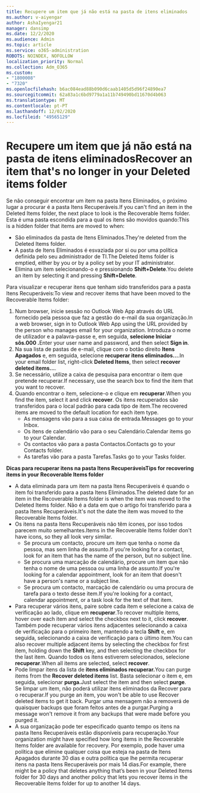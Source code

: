 ```yaml
---
title: Recupere um item que já não está na pasta de itens eliminados
ms.author: v-aiyengar
author: AshaIyengar21
manager: dansimp
ms.date: 12/2/2020
ms.audience: Admin
ms.topic: article
ms.service: o365-administration
ROBOTS: NOINDEX, NOFOLLOW
localization_priority: Normal
ms.collection: Adm_O365
ms.custom:
- "1800008"
- "7320"
ms.openlocfilehash: b6ac084ead88b090d6caab1405d5d96f24890ea7
ms.sourcegitcommit: 62a83a1c6bd9779a1a11b749490bd11670d4b063
ms.translationtype: MT
ms.contentlocale: pt-PT
ms.lasthandoff: 12/02/2020
ms.locfileid: "49565129"
---
```

# <a name="recover-an-item-thats-no-longer-in-your-deleted-items-folder"></a><span data-ttu-id="59e34-102">Recupere um item que já não está na pasta de itens eliminados</span><span class="sxs-lookup"><span data-stu-id="59e34-102">Recover an item that's no longer in your Deleted items folder</span></span>

<span data-ttu-id="59e34-103">Se não conseguir encontrar um item na pasta Itens Eliminados, o próximo lugar a procurar é a pasta Itens Recuperáveis.</span><span class="sxs-lookup"><span data-stu-id="59e34-103">If you can't find an item in the Deleted Items folder, the next place to look is the Recoverable Items folder.</span></span> <span data-ttu-id="59e34-104">Esta é uma pasta escondida para a qual os itens são movidos quando:</span><span class="sxs-lookup"><span data-stu-id="59e34-104">This is a hidden folder that items are moved to when:</span></span>
- <span data-ttu-id="59e34-105">São eliminados da pasta de Itens Eliminados.</span><span class="sxs-lookup"><span data-stu-id="59e34-105">They're deleted from the Deleted Items folder.</span></span>
- <span data-ttu-id="59e34-106">A pasta de Itens Eliminados é esvaziada por si ou por uma política definida pelo seu administrador de TI.</span><span class="sxs-lookup"><span data-stu-id="59e34-106">The Deleted Items folder is emptied, either by you or by a policy set by your IT administrator.</span></span>
- <span data-ttu-id="59e34-107">Elimina um item selecionando-o e pressionando **Shift+Delete**.</span><span class="sxs-lookup"><span data-stu-id="59e34-107">You delete an item by selecting it and pressing **Shift+Delete**.</span></span>

<span data-ttu-id="59e34-108">Para visualizar e recuperar itens que tenham sido transferidos para a pasta Itens Recuperáveis:</span><span class="sxs-lookup"><span data-stu-id="59e34-108">To view and recover items that have been moved to the Recoverable Items folder:</span></span>
1. <span data-ttu-id="59e34-109">Num browser, inicie sessão no Outlook Web App através do URL fornecido pela pessoa que faz a gestão do e-mail da sua organização.</span><span class="sxs-lookup"><span data-stu-id="59e34-109">In a web browser, sign in to Outlook Web App using the URL provided by the person who manages email for your organization.</span></span> <span data-ttu-id="59e34-110">Introduza o nome de utilizador e a palavra-passe e, em seguida, **selecione Iniciar sôs.000 .**</span><span class="sxs-lookup"><span data-stu-id="59e34-110">Enter your user name and password, and then select **Sign in**.</span></span>
1. <span data-ttu-id="59e34-111">Na sua lista de pastas de e-mail, clique com o botão direito **Itens Apagados** e, em seguida, selecione **recuperar itens eliminados...**.</span><span class="sxs-lookup"><span data-stu-id="59e34-111">In your email folder list, right-click **Deleted Items**, then select **recover deleted items...**.</span></span>
1. <span data-ttu-id="59e34-112">Se necessário, utilize a caixa de pesquisa para encontrar o item que pretende recuperar.</span><span class="sxs-lookup"><span data-stu-id="59e34-112">If necessary, use the search box to find the item that you want to recover.</span></span>
1. <span data-ttu-id="59e34-113">Quando encontrar o item, selecione-o e clique em **recuperar**.</span><span class="sxs-lookup"><span data-stu-id="59e34-113">When you find the item, select it and click **recover**.</span></span>
   <span data-ttu-id="59e34-114">Os itens recuperados são transferidos para o local padrão para cada tipo de item.</span><span class="sxs-lookup"><span data-stu-id="59e34-114">The recovered items are moved to the default location for each item type.</span></span>
    - <span data-ttu-id="59e34-115">As mensagens vão para a sua caixa de entrada.</span><span class="sxs-lookup"><span data-stu-id="59e34-115">Messages go to your Inbox.</span></span>
    - <span data-ttu-id="59e34-116">Os itens de calendário vão para o seu Calendário.</span><span class="sxs-lookup"><span data-stu-id="59e34-116">Calendar items go to your Calendar.</span></span>
    - <span data-ttu-id="59e34-117">Os contactos vão para a pasta Contactos.</span><span class="sxs-lookup"><span data-stu-id="59e34-117">Contacts go to your Contacts folder.</span></span>
    - <span data-ttu-id="59e34-118">As tarefas vão para a pasta Tarefas.</span><span class="sxs-lookup"><span data-stu-id="59e34-118">Tasks go to your Tasks folder.</span></span>

<span data-ttu-id="59e34-119">**Dicas para recuperar itens na pasta Itens Recuperáveis**</span><span class="sxs-lookup"><span data-stu-id="59e34-119">**Tips for recovering items in your Recoverable Items folder**</span></span>

- <span data-ttu-id="59e34-120">A data eliminada para um item na pasta Itens Recuperáveis é quando o item foi transferido para a pasta Itens Eliminados.</span><span class="sxs-lookup"><span data-stu-id="59e34-120">The deleted date for an item in the Recoverable Items folder is when the item was moved to the Deleted Items folder.</span></span> <span data-ttu-id="59e34-121">Não é a data em que o artigo foi transferido para a pasta Itens Recuperáveis.</span><span class="sxs-lookup"><span data-stu-id="59e34-121">It's not the date the item was moved to the Recoverable Items folder.</span></span>
- <span data-ttu-id="59e34-122">Os itens na pasta Itens Recuperáveis não têm ícones, por isso todos parecem muito semelhantes.</span><span class="sxs-lookup"><span data-stu-id="59e34-122">Items in the Recoverable Items folder don't have icons, so they all look very similar.</span></span>
    - <span data-ttu-id="59e34-123">Se procura um contacto, procure um item que tenha o nome da pessoa, mas sem linha de assunto.</span><span class="sxs-lookup"><span data-stu-id="59e34-123">If you're looking for a contact, look for an item that has the name of the person, but no subject line.</span></span>
    - <span data-ttu-id="59e34-124">Se procura uma marcação de calendário, procure um item que não tenha o nome de uma pessoa ou uma linha de assunto.</span><span class="sxs-lookup"><span data-stu-id="59e34-124">If you're looking for a calendar appointment, look for an item that doesn't have a person's name or a subject line.</span></span>
    - <span data-ttu-id="59e34-125">Se procura um contacto, marcação de calendário ou uma procura de tarefa para o texto desse item.</span><span class="sxs-lookup"><span data-stu-id="59e34-125">If you're looking for a contact, calendar appointment, or a task look for the text of that item.</span></span>
- <span data-ttu-id="59e34-126">Para recuperar vários itens, paire sobre cada item e selecione a caixa de verificação ao lado, clique em **recuperar**.</span><span class="sxs-lookup"><span data-stu-id="59e34-126">To recover multiple items, hover over each item and select the checkbox next to it, click **recover**.</span></span> <span data-ttu-id="59e34-127">Também pode recuperar vários itens adjacentes selecionando a caixa de verificação para o primeiro item, mantendo a tecla **Shift** e, em seguida, selecionando a caixa de verificação para o último item.</span><span class="sxs-lookup"><span data-stu-id="59e34-127">You can also recover multiple adjacent items by selecting the checkbox for first item, holding down the **Shift** key, and then selecting the checkbox for the last item.</span></span> <span data-ttu-id="59e34-128">Quando todos os itens estiverem selecionados, selecione **recuperar**.</span><span class="sxs-lookup"><span data-stu-id="59e34-128">When all items are selected, select **recover**.</span></span>
- <span data-ttu-id="59e34-129">Pode limpar itens da lista de **itens eliminados recuperar.**</span><span class="sxs-lookup"><span data-stu-id="59e34-129">You can purge items from the **Recover deleted items** list.</span></span> <span data-ttu-id="59e34-130">Basta selecionar o item e, em seguida, selecionar **purga.**</span><span class="sxs-lookup"><span data-stu-id="59e34-130">Just select the item and then select **purge**.</span></span> <span data-ttu-id="59e34-131">Se limpar um item, não poderá utilizar itens eliminados da Recover para o recuperar.</span><span class="sxs-lookup"><span data-stu-id="59e34-131">If you purge an item, you won't be able to use Recover deleted items to get it back.</span></span> <span data-ttu-id="59e34-132">Purgar uma mensagem não a removerá de quaisquer backups que foram feitos antes de a purgar.</span><span class="sxs-lookup"><span data-stu-id="59e34-132">Purging a message won't remove it from any backups that were made before you purged it.</span></span>
- <span data-ttu-id="59e34-133">A sua organização pode ter especificado quanto tempo os itens na pasta Itens Recuperáveis estão disponíveis para recuperação.</span><span class="sxs-lookup"><span data-stu-id="59e34-133">Your organization might have specified how long items in the Recoverable Items folder are available for recovery.</span></span> <span data-ttu-id="59e34-134">Por exemplo, pode haver uma política que elimine qualquer coisa que esteja na pasta de Itens Apagados durante 30 dias e outra política que lhe permita recuperar itens na pasta Itens Recuperáveis por mais 14 dias.</span><span class="sxs-lookup"><span data-stu-id="59e34-134">For example, there might be a policy that deletes anything that’s been in your Deleted Items folder for 30 days and another policy that lets you recover items in the Recoverable Items folder for up to another 14 days.</span></span>
